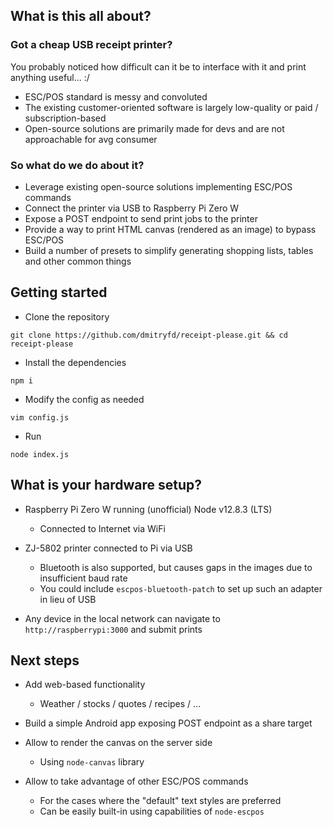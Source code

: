 ## What is this all about?

### Got a cheap USB receipt printer?

You probably noticed how difficult can it be to interface with it and print anything useful... :/

- ESC/POS standard is messy and convoluted
- The existing customer-oriented software is largely low-quality or paid / subscription-based
- Open-source solutions are primarily made for devs and are not approachable for avg consumer

### So what do we do about it?

- Leverage existing open-source solutions implementing ESC/POS commands
- Connect the printer via USB to Raspberry Pi Zero W
- Expose a POST endpoint to send print jobs to the printer
- Provide a way to print HTML canvas (rendered as an image) to bypass ESC/POS
- Build a number of presets to simplify generating shopping lists, tables and other common things

## Getting started

- Clone the repository
```
git clone https://github.com/dmitryfd/receipt-please.git && cd receipt-please
```

- Install the dependencies
```
npm i
```

- Modify the config as needed
```
vim config.js
```

- Run
```
node index.js
```

## What is your hardware setup?

* Raspberry Pi Zero W running (unofficial) Node v12.8.3 (LTS)
  - Connected to Internet via WiFi

* ZJ-5802 printer connected to Pi via USB
  - Bluetooth is also supported, but causes gaps in the images due to insufficient baud rate
  - You could include `escpos-bluetooth-patch` to set up such an adapter in lieu of USB
  
* Any device in the local network can navigate to `http://raspberrypi:3000` and submit prints
  
## Next steps

* Add web-based functionality
   - Weather / stocks / quotes / recipes / ...
   
* Build a simple Android app exposing POST endpoint as a share target

* Allow to render the canvas on the server side
   - Using `node-canvas` library
   
* Allow to take advantage of other ESC/POS commands
   - For the cases where the "default" text styles are preferred
   - Can be easily built-in using capabilities of `node-escpos`
